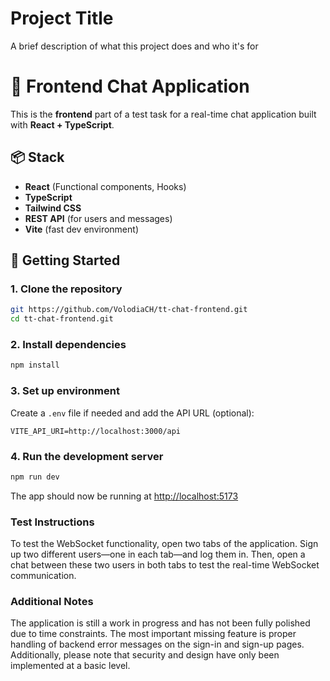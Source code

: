 
# Project Title

A brief description of what this project does and who it's for

# 💬 Frontend Chat Application

This is the **frontend** part of a test task for a real-time chat application built with **React + TypeScript**.

## 📦 Stack

- **React** (Functional components, Hooks)
- **TypeScript**
- **Tailwind CSS**
- **REST API** (for users and messages)
- **Vite** (fast dev environment)

## 🚀 Getting Started

### 1. Clone the repository

```bash
git https://github.com/VolodiaCH/tt-chat-frontend.git
cd tt-chat-frontend.git
```

### 2. Install dependencies

```bash
npm install
```

### 3. Set up environment

Create a `.env` file if needed and add the API URL (optional):

```env
VITE_API_URI=http://localhost:3000/api
```

### 4. Run the development server

```bash
npm run dev
```

The app should now be running at [http://localhost:5173](http://localhost:5173)

### Test Instructions
To test the WebSocket functionality, open two tabs of the application. Sign up two different users—one in each tab—and log them in. Then, open a chat between these two users in both tabs to test the real-time WebSocket communication.

### Additional Notes
The application is still a work in progress and has not been fully polished due to time constraints. The most important missing feature is proper handling of backend error messages on the sign-in and sign-up pages. Additionally, please note that security and design have only been implemented at a basic level.
